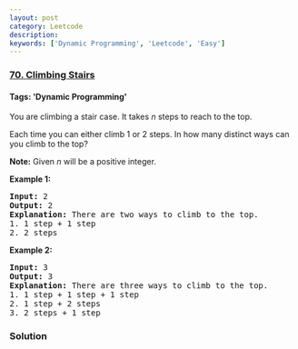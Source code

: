 ```yaml
---
layout: post
category: Leetcode
description: 
keywords: ['Dynamic Programming', 'Leetcode', 'Easy']
---
```

### [70. Climbing Stairs](https://leetcode.com/problems/climbing-stairs)

#### Tags: 'Dynamic Programming'

<div class="content__u3I1 question-content__JfgR"><div><p>You are climbing a stair case. It takes <em>n</em> steps to reach to the top.</p>
<p>Each time you can either climb 1 or 2 steps. In how many distinct ways can you climb to the top?</p>
<p><strong>Note:</strong> Given <em>n</em> will be a positive integer.</p>
<p><strong>Example 1:</strong></p>
<pre><strong>Input:</strong> 2
<strong>Output:</strong> 2
<strong>Explanation:</strong> There are two ways to climb to the top.
1. 1 step + 1 step
2. 2 steps
</pre>
<p><strong>Example 2:</strong></p>
<pre><strong>Input:</strong> 3
<strong>Output:</strong> 3
<strong>Explanation:</strong> There are three ways to climb to the top.
1. 1 step + 1 step + 1 step
2. 1 step + 2 steps
3. 2 steps + 1 step
</pre>
</div></div>

### Solution
